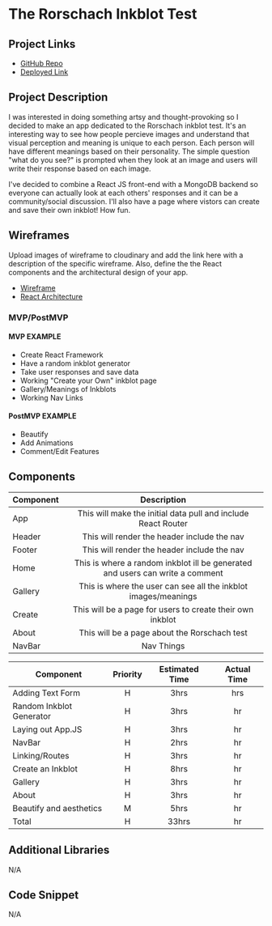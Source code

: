 # The Rorschach Inkblot Test

## Project Links

- [GitHub Repo](https://git.generalassemb.ly/tiffanysfong/project-4)
- [Deployed Link]()

## Project Description

I was interested in doing something artsy and thought-provoking so I decided to make an app dedicated to the Rorschach inkblot test. It's an interesting way to see how people percieve images and understand that visual perception and meaning is unique to each person. Each person will have different meanings based on their personality. The simple question "what do you see?" is prompted when they look at an image and users will write their response based on each image.

I've decided to combine a React JS front-end with a MongoDB backend so everyone can actually look at each others' responses and it can be a community/social discussion. I'll also have a page where vistors can create and save their own inkblot! How fun.

## Wireframes

Upload images of wireframe to cloudinary and add the link here with a description of the specific wireframe. Also, define the the React components and the architectural design of your app.

- [Wireframe](https://imgur.com/guZpe5O)
- [React Architecture](https://imgur.com/ibe42nV)


### MVP/PostMVP

#### MVP EXAMPLE
- Create React Framework
- Have a random inkblot generator
- Take user responses and save data
- Working "Create your Own" inkblot page
- Gallery/Meanings of Inkblots
- Working Nav Links


#### PostMVP EXAMPLE
- Beautify
- Add Animations
- Comment/Edit Features

## Components


| Component | Description | 
| --- | :---: |  
| App | This will make the initial data pull and include React Router| 
| Header | This will render the header include the nav | 
| Footer | This will render the header include the nav | 
| Home | This is where a random inkblot ill be generated and users can write a comment | 
| Gallery | This is where the user can see all the inkblot images/meanings |
| Create | This will be a page for users to create their own inkblot |
| About | This will be a page about the Rorschach test |
| NavBar | Nav Things


| Component | Priority | Estimated Time | Actual Time |
| --- | :---: | :---: |  :---: |
| Adding Text Form | H | 3hrs|  hrs |
| Random Inkblot Generator | H | 3hrs| hr |
| Laying out App.JS | H | 3hrs | hr |
| NavBar | H | 2hrs |  hr |
| Linking/Routes | H | 3hrs | hr |
| Create an Inkblot | H | 8hrs |  hr |
| Gallery | H | 3hrs |  hr |
| About | H | 3hrs |  hr |
| Beautify and aesthetics | M | 5hrs | hr |
| Total | H | 33hrs| hr |

## Additional Libraries
N/A
## Code Snippet
N/A